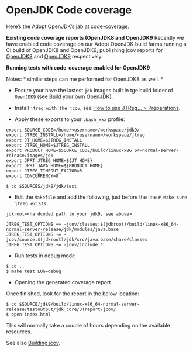 # OpenJDK Code coverage

Here’s the Adopt OpenJDK’s jab at [code-coverage](https://java.net/projects/adoptopenjdk/pages/Codecoverage).

**Existing code coverage reports (OpenJDK8 and OpenJDK9**
Recently we have enabled code coverage on our Adopt OpenJDK build farms running a CI build of OpenJDK8 and OpenJDK9, publishing jcov reports for [OpenJDK8](https://adopt-openjdk.ci.cloudbees.com/view/OpenJDK/job/openjdk-1.8-linux-x86_64/ws/testoutput/jdk_core/JTreport/jcov/index.html) and [OpenJDK9](https://adopt-openjdk.ci.cloudbees.com/view/OpenJDK/job/openjdk-1.9-linux-x86_64/ws/testoutput/jdk_core/JTreport/jcov/index.html) respectively.

**Running tests with code-coverage enabled for OpenJDK9**

Notes: 
    * similar steps can me performed for OpenJDK8 as well. 
    *

* Ensure your have the lastest ```jdk``` images built in tge build folder of ```OpenJDK9``` (see [Build your own OpenJDK](binaries/build_your_own_openjdk.md)).

* Install ```jtreg with the jcov```, see [How to use JTReg... > Preparations](advanced-steps/preparations.md).

* Apply these exports to your ```.bash_xxx``` profile:

```
export SOURCE_CODE=/home/<username>/workspace/jdk9/
export JTREG_INSTALL=/home/<username>/workspace/jtreg
export JT_HOME=$JTREG_INSTALL
export JTREG_HOME=$JTREG_INSTALL
export PRODUCT_HOME=$SOURCE_CODE/build/linux-x86_64-normal-server-release/images/jdk 
export JPRT_JTREG_HOME=${JT_HOME}
export JPRT_JAVA_HOME=${PRODUCT_HOME}
export JTREG_TIMEOUT_FACTOR=5
export CONCURRENCY=8
```
```
$ cd $SOURCES/jdk9/jdk/test
```

* Edit the ```Makefile``` and add the following, just before the line  ```# Make sure jtreg exists```:

```
jdkroot=<hardcoded path to your jdk9, see above>

JTREG_TEST_OPTIONS += -jcov/classes:$(jdkroot)/build/linux-x86_64-normal-server-release/jdk/modules/java.base
JTREG_TEST_OPTIONS += -jcov/source:$(jdkroot)/jdk/src/java.base/share/classes
JTREG_TEST_OPTIONS += -jcov/include:*
```

* Run tests in debug mode
```
$ cd ..
$ make test LOG=debug
```

* Opening the generated coverage report

Once finished, look for the report in the below location:

```
$ cd $SOURCE/jdk9/build/linux-x86_64-normal-server-release/testoutput/jdk_core/JTreport/jcov/
$ open index.html
```

This will normally take a couple of hours depending on the available resources.

See also [Building jcov](building_jcov.md).
